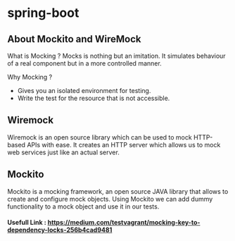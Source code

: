 # spring-boot

## About Mockito and WireMock
What is Mocking ?
Mocks is nothing but an imitation. It simulates behaviour of a real component but in a more controlled manner.

Why Mocking ?
- Gives you an isolated environment for testing.
- Write the test for the resource that is not accessible.

## Wiremock
Wiremock is an open source library which can be used to mock HTTP-based APIs with ease. It creates an HTTP server which allows us to mock web services just like an actual server.

## Mockito 
Mockito is a mocking framework, an open source JAVA library that allows to create and configure mock objects. Using Mockito we can add dummy functionality to a mock object and use it in our tests.

#### Usefull Link : https://medium.com/testvagrant/mocking-key-to-dependency-locks-256b4cad9481
